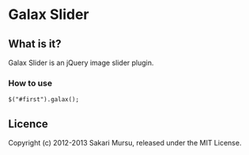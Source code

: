 # Galax Slider

## What is it?

Galax Slider is an jQuery image slider plugin.

### How to use

	$("#first").galax();

## Licence
Copyright (c) 2012-2013 Sakari Mursu, released under the MIT License.
